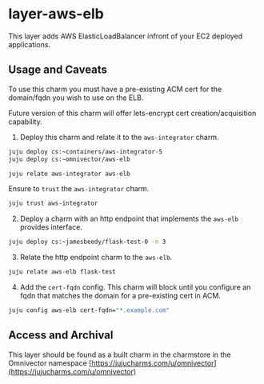 # layer-aws-elb

This layer adds AWS ElasticLoadBalancer infront of your EC2 deployed applications.

## Usage and Caveats

To use this charm you must have a pre-existing ACM cert 
for the domain/fqdn you wish to use on the ELB.

Future version of this charm will offer lets-encrypt cert creation/acquisition capability.

1. Deploy this charm and relate it to the `aws-integrator` charm.

```bash
juju deploy cs:~containers/aws-integrator-5
juju deploy cs:~omnivector/aws-elb

juju relate aws-integrator aws-elb
```
Ensure to `trust` the `aws-integrator` charm.
```bash
juju trust aws-integrator
```

2. Deploy a charm with an http endpoint that implements the `aws-elb` provides interface.
```bash
juju deploy cs:~jamesbeedy/flask-test-0 -n 3
```

3. Relate the http endpoint charm to the `aws-elb`.
```bash
juju relate aws-elb flask-test
```

4. Add the `cert-fqdn` config.
This charm will block until you configure an fqdn that matches the domain for a pre-existing cert in ACM.
```bash
juju config aws-elb cert-fqdn="*.example.com"
```

## Access and Archival
This layer should be found as a built charm in the charmstore
in the Omnivector namespace [https://jujucharms.com/u/omnivector](https://jujucharms.com/u/omnivector)


